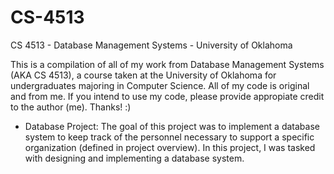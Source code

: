 # CS-4513
CS 4513 - Database Management Systems - University of Oklahoma

This is a compilation of all of my work from Database Management Systems (AKA CS 4513), a course taken at the University of Oklahoma for undergraduates majoring in Computer Science. All of my code is original and from me. If you intend to use my code, please provide appropiate credit to the author (me). Thanks! :)


- Database Project: The goal of this project was to implement a database system to keep track of the personnel necessary to support a specific organization (defined in project overview). In this project, I was tasked with designing and implementing a database system.  
